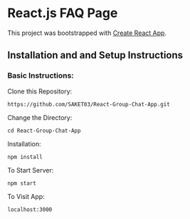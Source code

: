 # React.js FAQ Page

This project was bootstrapped with [Create React App](https://github.com/facebook/create-react-app).

## Installation and and Setup Instructions

### Basic Instructions:

Clone this Repository:

`https://github.com/SAKET03/React-Group-Chat-App.git`

Change the Directory:

`cd React-Group-Chat-App`

Installation:

`npm install`  

To Start Server:

`npm start`  

To Visit App:

`localhost:3000`
